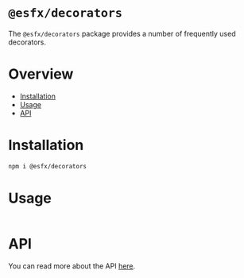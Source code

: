 # `@esfx/decorators`

The `@esfx/decorators` package provides a number of frequently used decorators.

# Overview

* [Installation](#installation)
* [Usage](#usage)
* [API](#api)

# Installation

```sh
npm i @esfx/decorators
```

# Usage

```ts
```

# API

You can read more about the API [here](https://esfx.github.io/esfx/modules/decorators.html).
